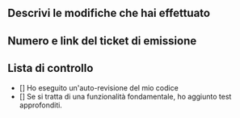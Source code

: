 ## Descrivi le modifiche che hai effettuato

## Numero e link del ticket di emissione

## Lista di controllo
- [] Ho eseguito un'auto-revisione del mio codice
- [] Se si tratta di una funzionalità fondamentale, ho aggiunto test approfonditi.
